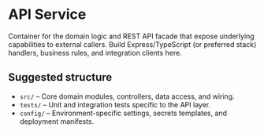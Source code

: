 # API Service

Container for the domain logic and REST API facade that expose underlying capabilities to external callers. Build Express/TypeScript (or preferred stack) handlers, business rules, and integration clients here.

## Suggested structure
- `src/` – Core domain modules, controllers, data access, and wiring.
- `tests/` – Unit and integration tests specific to the API layer.
- `config/` – Environment-specific settings, secrets templates, and deployment manifests.
